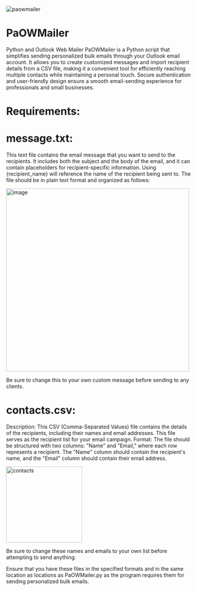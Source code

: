 ![paowmailer](https://github.com/l-urk/PaOWMailer/assets/112792604/35c926af-409d-44dd-8104-0ff1a28050be)
# PaOWMailer
Python and Outlook Web Mailer
PaOWMailer is a Python script that simplifies sending personalized bulk emails through your Outlook email account. It allows you to create customized messages and import recipient details from a CSV file, making it a convenient tool for efficiently reaching multiple contacts while maintaining a personal touch. Secure authentication and user-friendly design ensure a smooth email-sending experience for professionals and small businesses.
# Requirements:

# message.txt:
This text file contains the email message that you want to send to the recipients. It includes both the subject and the body of the email, and it can contain placeholders for recipient-specific information. Using {recipient_name} will reference the name of the recipient being sent to.
The file should be in plain text format and organized as follows:

<img width="494" alt="image" src="https://github.com/l-urk/PaOWMailer/assets/112792604/36dbf696-260e-4c8d-8a6c-4162ac4240a6">

Be sure to change this to your own custom message before sending to any clients.

# contacts.csv:

Description: This CSV (Comma-Separated Values) file contains the details of the recipients, including their names and email addresses. This file serves as the recipient list for your email campaign.
Format: The file should be structured with two columns: "Name" and "Email," where each row represents a recipient. The "Name" column should contain the recipient's name, and the "Email" column should contain their email address.

<img width="205" alt="contacts" src="https://github.com/l-urk/PaOWMailer/assets/112792604/656e5c9e-3786-4204-bafe-914781067c6b">

Be sure to change these names and emails to your own list before attempting to send anything.

Ensure that you have these files in the specified formats and in the same location as locations as PaOWMailer.py as the program requires them for sending personalized bulk emails.
